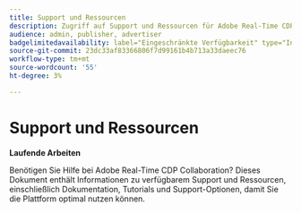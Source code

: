 ```yaml
---
title: Support und Ressourcen
description: Zugriff auf Support und Ressourcen für Adobe Real-Time CDP Collaboration
audience: admin, publisher, advertiser
badgelimitedavailability: label="Eingeschränkte Verfügbarkeit" type="Informative" url="https://helpx.adobe.com/de/legal/product-descriptions/real-time-customer-data-platform-collaboration.html newtab=true"
source-git-commit: 23dc33af83366806f7d99161b4b713a33daeec76
workflow-type: tm+mt
source-wordcount: '55'
ht-degree: 3%

---
```



# Support und Ressourcen

**Laufende Arbeiten**

Benötigen Sie Hilfe bei Adobe Real-Time CDP Collaboration? Dieses Dokument enthält Informationen zu verfügbarem Support und Ressourcen, einschließlich Dokumentation, Tutorials und Support-Optionen, damit Sie die Plattform optimal nutzen können.
